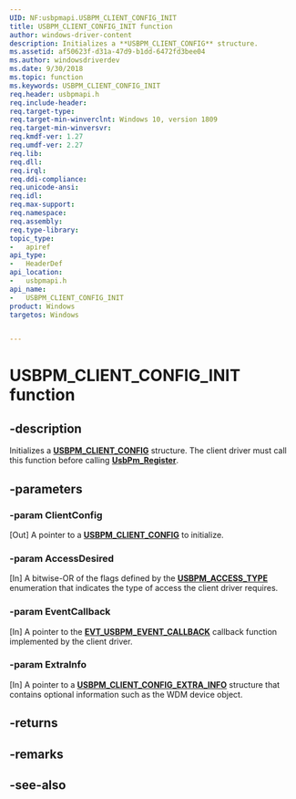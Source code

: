 ```yaml
---
UID: NF:usbpmapi.USBPM_CLIENT_CONFIG_INIT
title: USBPM_CLIENT_CONFIG_INIT function
author: windows-driver-content
description: Initializes a **USBPM_CLIENT_CONFIG** structure.
ms.assetid: af50623f-d31a-47d9-b1dd-6472fd3bee04
ms.author: windowsdriverdev
ms.date: 9/30/2018 
ms.topic: function
ms.keywords: USBPM_CLIENT_CONFIG_INIT
req.header: usbpmapi.h
req.include-header:
req.target-type:
req.target-min-winverclnt: Windows 10, version 1809
req.target-min-winversvr:
req.kmdf-ver: 1.27
req.umdf-ver: 2.27
req.lib:
req.dll:
req.irql: 
req.ddi-compliance:
req.unicode-ansi:
req.idl:
req.max-support:
req.namespace:
req.assembly:
req.type-library: 
topic_type: 
-	apiref
api_type: 
-	HeaderDef
api_location: 
-	usbpmapi.h
api_name: 
-	USBPM_CLIENT_CONFIG_INIT
product: Windows
targetos: Windows


---
```


# USBPM_CLIENT_CONFIG_INIT function


## -description

Initializes a [**USBPM_CLIENT_CONFIG**](ns-usbpmapi-_usbpm_client_config.md) structure. The client driver must call this function before calling [**UsbPm_Register**](nf-usbpmapi-usbpm_register.md).

## -parameters

### -param ClientConfig
[Out] A pointer to a [**USBPM_CLIENT_CONFIG**](ns-usbpmapi-_usbpm_client_config.md) to initialize.
### -param AccessDesired
[In] A bitwise-OR of the flags defined by the [**USBPM_ACCESS_TYPE**](ne-usbpmapi-_usbpm_access_type.md) enumeration that indicates the type of access the client driver requires.
### -param EventCallback
[In] A pointer to the [**EVT_USBPM_EVENT_CALLBACK**](nc-usbpmapi-evt_usbpm_event_callback.md) callback function implemented by the client driver.
### -param ExtraInfo
[In] A pointer to a [**USBPM_CLIENT_CONFIG_EXTRA_INFO**](ns-usbpmapi-_usbpm_client_config_extra_info.md) structure that contains optional information such as the WDM device object.

## -returns

## -remarks

## -see-also